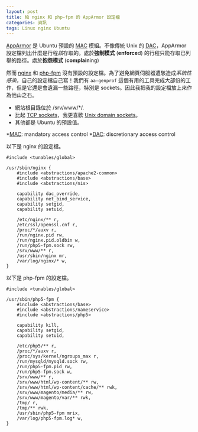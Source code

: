```yaml
---
layout: post
title: 給 nginx 和 php-fpm 的 AppArmor 設定檔
categories: 資訊
tags: Linux nginx Ubuntu
---
```

[AppArmor][AppArmor] 是 Ubuntu 預設的 [MAC][MAC] 模組。不像傳統 Unix 的
[DAC][DAC]，AppArmor 設定檔列出什麼是行程*該*存取的。處於**強制模式**
(**enforce**d) 的行程只能存取已列舉的路徑。處於**抱怨模式** (**complain**ing)

然而 [nginx][nginx] 和 [php-fpm][php-fpm]
沒有預設的設定檔。為了避免網頁伺服器遭駭造成*系統性感染*，自己的設定檔自己寫！我們有
`aa-genprof` 這個有用的工具完成大部份的工作，但是它還是會遺漏一些路徑，特別是
sockets。因此我把我的設定檔放上來作為他山之石。

* 網站根目錄位於 /srv/www/\*/.
* 比起 [TCP sockets][network]，我更喜歡 [Unix domain sockets][unix]。
* 其他都是 Ubuntu 的預設值。

*[MAC]: mandatory access control
*[DAC]: discretionary access control

[AppArmor]: https://en.wikipedia.org/wiki/AppArmor
[DAC]:      https://en.wikipedia.org/wiki/Discretionary_access_control
[MAC]:      https://en.wikipedia.org/wiki/Mandatory_access_control
[network]:  https://en.wikipedia.org/wiki/Network_socket
[nginx]:    http://nginx.org/
[php-fpm]:  http://php-fpm.org/
[unix]:     https://zh.wikipedia.org/wiki/Unix_domain_socket

以下是 nginx 的設定檔。

	#include <tunables/global>

	/usr/sbin/nginx {
		#include <abstractions/apache2-common>
		#include <abstractions/base>
		#include <abstractions/nis>

		capability dac_override,
		capability net_bind_service,
		capability setgid,
		capability setuid,

		/etc/nginx/** r,
		/etc/ssl/openssl.cnf r,
		/proc/*/auxv r,
		/run/nginx.pid rw,
		/run/nginx.pid.oldbin w,
		/run/php5-fpm.sock rw,
		/srv/www/** r,
		/usr/sbin/nginx mr,
		/var/log/nginx/* w,
	}

以下是 php-fpm 的設定檔。

	#include <tunables/global>

	/usr/sbin/php5-fpm {
		#include <abstractions/base>
		#include <abstractions/nameservice>
		#include <abstractions/php5>

		capability kill,
		capability setgid,
		capability setuid,

		/etc/php5/** r,
		/proc/*/auxv r,
		/proc/sys/kernel/ngroups_max r,
		/run/mysqld/mysqld.sock rw,
		/run/php5-fpm.pid rw,
		/run/php5-fpm.sock w,
		/srv/www/** r,
		/srv/www/html/wp-content/** rw,
		/srv/www/html/wp-content/cache/** rwk,
		/srv/www/magento/media/** rw,
		/srv/www/magento/var/** rwk,
		/tmp/ r,
		/tmp/** rwk,
		/usr/sbin/php5-fpm mrix,
		/var/log/php5-fpm.log* w,
	}
